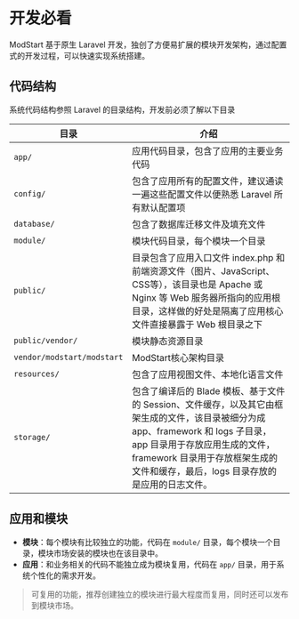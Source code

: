 # 开发必看

ModStart 基于原生 Laravel 开发，独创了方便易扩展的模块开发架构，通过配置式的开发过程，可以快速实现系统搭建。



## 代码结构

系统代码结构参照 Laravel 的目录结构，开发前必须了解以下目录

| 目录                     | 介绍                           |
| ------------------------ | ------------------------------ |
| `app/` | 应用代码目录，包含了应用的主要业务代码 |
| `config/` | 包含了应用所有的配置文件，建议通读一遍这些配置文件以便熟悉 Laravel 所有默认配置项 |
| `database/` | 包含了数据库迁移文件及填充文件 |
| `module/`                  | 模块代码目录，每个模块一个目录 |
| `public/`                  | 目录包含了应用入口文件 index.php 和前端资源文件（图片、JavaScript、CSS等），该目录也是 Apache 或 Nginx 等 Web 服务器所指向的应用根目录，这样做的好处是隔离了应用核心文件直接暴露于 Web 根目录之下 |
| `public/vendor/`           | 模块静态资源目录               |
| `vendor/modstart/modstart` | ModStart核心架构目录           |
| `resources/` | 包含了应用视图文件、本地化语言文件 |
| `storage/` | 包含了编译后的 Blade 模板、基于文件的 Session、文件缓存，以及其它由框架生成的文件，该目录被细分为成 app、framework 和 logs 子目录，app 目录用于存放应用生成的文件，framework 目录用于存放框架生成的文件和缓存，最后，logs 目录存放的是应用的日志文件。 |


## 应用和模块

- **模块**：每个模块有比较独立的功能，代码在 `module/` 目录，每个模块一个目录，模块市场安装的模块也在该目录中。
- **应用**：和业务相关的代码不能独立成为模块复用，代码在 `app/` 目录，用于系统个性化的需求开发。

> 可复用的功能，推荐创建独立的模块进行最大程度而复用，同时还可以发布到模块市场。



